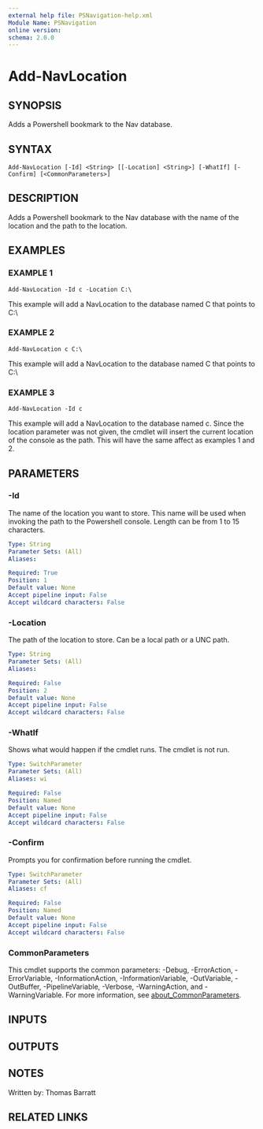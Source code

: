```yaml
---
external help file: PSNavigation-help.xml
Module Name: PSNavigation
online version:
schema: 2.0.0
---
```


# Add-NavLocation

## SYNOPSIS
Adds a Powershell bookmark to the Nav database.

## SYNTAX

```
Add-NavLocation [-Id] <String> [[-Location] <String>] [-WhatIf] [-Confirm] [<CommonParameters>]
```

## DESCRIPTION
Adds a Powershell bookmark to the Nav database with the name of the location
and the path to the location.

## EXAMPLES

### EXAMPLE 1
```
Add-NavLocation -Id c -Location C:\
```

This example will add a NavLocation to the database named C that points to C:\

### EXAMPLE 2
```
Add-NavLocation c C:\
```

This example will add a NavLocation to the database named C that points to C:\

### EXAMPLE 3
```
Add-NavLocation -Id c
```

This example will add a NavLocation to the database named c. 
Since the location
parameter was not given, the cmdlet will insert the current location of the console
as the path.
This will have the same affect as examples 1 and 2.

## PARAMETERS

### -Id
The name of the location you want to store.
This name will be used when invoking
the path to the Powershell console.
Length can be from 1 to 15 characters.

```yaml
Type: String
Parameter Sets: (All)
Aliases:

Required: True
Position: 1
Default value: None
Accept pipeline input: False
Accept wildcard characters: False
```

### -Location
The path of the location to store. 
Can be a local path or a UNC path.

```yaml
Type: String
Parameter Sets: (All)
Aliases:

Required: False
Position: 2
Default value: None
Accept pipeline input: False
Accept wildcard characters: False
```

### -WhatIf
Shows what would happen if the cmdlet runs.
The cmdlet is not run.

```yaml
Type: SwitchParameter
Parameter Sets: (All)
Aliases: wi

Required: False
Position: Named
Default value: None
Accept pipeline input: False
Accept wildcard characters: False
```

### -Confirm
Prompts you for confirmation before running the cmdlet.

```yaml
Type: SwitchParameter
Parameter Sets: (All)
Aliases: cf

Required: False
Position: Named
Default value: None
Accept pipeline input: False
Accept wildcard characters: False
```

### CommonParameters
This cmdlet supports the common parameters: -Debug, -ErrorAction, -ErrorVariable, -InformationAction, -InformationVariable, -OutVariable, -OutBuffer, -PipelineVariable, -Verbose, -WarningAction, and -WarningVariable. For more information, see [about_CommonParameters](http://go.microsoft.com/fwlink/?LinkID=113216).

## INPUTS

## OUTPUTS

## NOTES
Written by: Thomas Barratt

## RELATED LINKS
